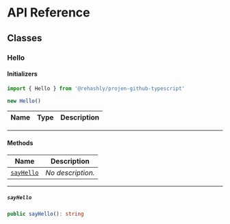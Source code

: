 # API Reference <a name="API Reference" id="api-reference"></a>



## Classes <a name="Classes" id="Classes"></a>

### Hello <a name="Hello" id="@rehashly/projen-github-typescript.Hello"></a>

#### Initializers <a name="Initializers" id="@rehashly/projen-github-typescript.Hello.Initializer"></a>

```typescript
import { Hello } from '@rehashly/projen-github-typescript'

new Hello()
```

| **Name** | **Type** | **Description** |
| --- | --- | --- |

---

#### Methods <a name="Methods" id="Methods"></a>

| **Name** | **Description** |
| --- | --- |
| <code><a href="#@rehashly/projen-github-typescript.Hello.sayHello">sayHello</a></code> | *No description.* |

---

##### `sayHello` <a name="sayHello" id="@rehashly/projen-github-typescript.Hello.sayHello"></a>

```typescript
public sayHello(): string
```





